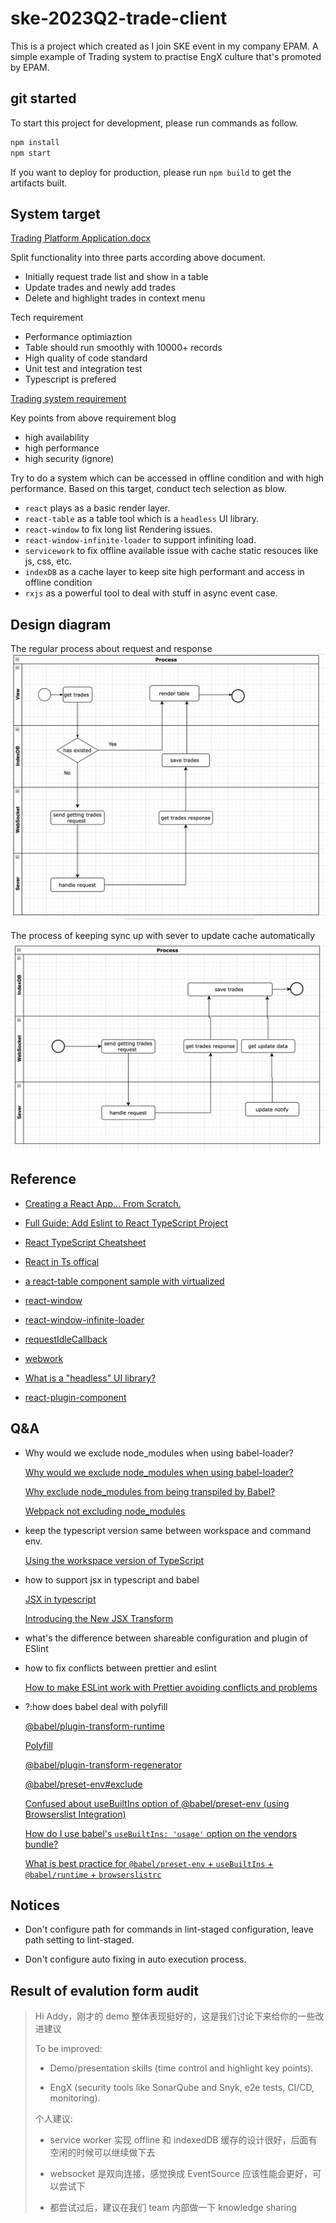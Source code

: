 # ske-2023Q2-trade-client

This is a project which created as I join SKE event in my company EPAM. A simple example of Trading system to practise EngX culture that's promoted by EPAM.

## git started

To start this project for development, please run commands as follow.

```sh
npm install
npm start
```

If you want to deploy for production, please run `npm build` to get the artifacts built.

## System target

[Trading Platform Application.docx](./doc/%5BCoding%20Test%5D%20Trading%20Platform%20Application.docx)

Split functionality into three parts according above document.

- Initially request trade list and show in a table
- Update trades and newly add trades
- Delete and highlight trades in context menu

Tech requirement

- Performance optimiaztion
- Table should run smoothly with 10000+ records
- High quality of code standard
- Unit test and integration test
- Typescript is prefered

[Trading system requirement](https://houbb.github.io/2020/06/19/system-design-how-to-design-trade-system-01-first-sight#%E4%BA%A4%E6%98%93%E7%B3%BB%E7%BB%9F%E9%9C%80%E6%B1%82)

Key points from above requirement blog

- high availability
- high performance
- high security (ignore)

Try to do a system which can be accessed in offline condition and with high performance. Based on this target, conduct tech selection as blow.

- `react` plays as a basic render layer.
- `react-table` as a table tool which is a `headless` UI library.
- `react-window` to fix long list Rendering issues.
- `react-window-infinite-loader` to support infiniting load.
- `servicework` to fix offline available issue with cache static resouces like js, css, etc.
- `indexDB` as a cache layer to keep site high performant and access in offline condition
- `rxjs` as a powerful tool to deal with stuff in async event case.

## Design diagram

The regular process about request and response
![](./doc/request-process.png)

The process of keeping sync up with sever to update cache automatically
![](./doc/sync-up.png)

## Reference

- [Creating a React App… From Scratch.](https://medium.com/@JedaiSaboteur/creating-a-react-app-from-scratch-f3c693b84658)

- [Full Guide: Add Eslint to React TypeScript Project](https://levelup.gitconnected.com/full-guide-add-eslint-to-react-typescript-project-406618192b9)

- [React TypeScript Cheatsheet](https://react-typescript-cheatsheet.netlify.app/docs/basic/getting-started/basic_type_example)

- [React in Ts offical](https://www.typescriptlang.org/docs/handbook/react.html)

- [a react-table component sample with virtualized](https://react-table-v7.tanstack.com/docs/examples/virtualized-rows)

- [react-window](https://github.com/bvaughn/react-window)

- [react-window-infinite-loader](https://github.com/bvaughn/react-window-infinite-loader)

- [requestIdleCallback](https://developer.mozilla.org/en-US/docs/Web/API/Window/requestIdleCallback)

- [webwork](https://developer.mozilla.org/en-US/docs/Web/API/Web_Workers_API/Using_web_workers)

- [What is a "headless" UI library?](https://react-table-v7.tanstack.com/docs/overview#what-is-a-headless-ui-library)

- [react-plugin-component](https://github.com/unnKoel/react-plugin-component)

## Q&A

- Why would we exclude node_modules when using babel-loader?

  [Why would we exclude node_modules when using babel-loader?](https://stackoverflow.com/questions/54156617/why-would-we-exclude-node-modules-when-using-babel-loader)

  [Why exclude node_modules from being transpiled by Babel?](https://stackoverflow.com/questions/66001749/why-exclude-node-modules-from-being-transpiled-by-babel)

  [Webpack not excluding node_modules](https://stackoverflow.com/questions/33001237/webpack-not-excluding-node-modules)

- keep the typescript version same between workspace and command env.

  [Using the workspace version of TypeScript](https://code.visualstudio.com/docs/typescript/typescript-compiling#_using-newer-typescript-versions)

- how to support jsx in typescript and babel

  [JSX in typescript](https://www.typescriptlang.org/docs/handbook/jsx.html)

  [Introducing the New JSX Transform](https://legacy.reactjs.org/blog/2020/09/22/introducing-the-new-jsx-transform.html)

- what's the difference between shareable configuration and plugin of ESlint

- how to fix conflicts between prettier and eslint

  [How to make ESLint work with Prettier avoiding conflicts and problems](https://dev.to/studio_m_song/how-to-make-eslint-work-with-prettier-avoiding-conflicts-and-problems-57pi)

- ?:how does babel deal with polyfill

  [@babel/plugin-transform-runtime](https://babeljs.io/docs/babel-plugin-transform-runtime#technical-details)

  [Polyfill](https://babeljs.io/docs/usage#polyfill)

  [@babel/plugin-transform-regenerator](https://babeljs.io/docs/babel-plugin-transform-regenerator)

  [@babel/preset-env#exclude](https://babeljs.io/docs/babel-preset-env.html#exclude)

  [Confused about useBuiltIns option of @babel/preset-env (using Browserslist Integration)](https://stackoverflow.com/questions/52625979/confused-about-usebuiltins-option-of-babel-preset-env-using-browserslist-integ)

  [How do I use babel's `useBuiltIns: 'usage'` option on the vendors bundle?](https://stackoverflow.com/questions/52407499/how-do-i-use-babels-usebuiltins-usage-option-on-the-vendors-bundle)

  [What is best practice for `@babel/preset-env` + `useBuiltIns` + `@babel/runtime` + `browserslistrc`](https://stackoverflow.com/questions/63231564/what-is-best-practice-for-babel-preset-env-usebuiltins-babel-runtime)

## Notices

- Don't configure path for commands in lint-staged configuration, leave path setting to lint-staged.

- Don't configure auto fixing in auto execution process.

## Result of evalution form audit

> Hi Addy，刚才的 demo 整体表现挺好的，这是我们讨论下来给你的一些改进建议
>
> To be improved:
>
> - Demo/presentation skills (time control and highlight key points).
>
> - EngX (security tools like SonarQube and Snyk, e2e tests, CI/CD, monitoring).
>
> 个人建议:
>
> - service worker 实现 offline 和 indexedDB 缓存的设计很好，后面有空闲的时候可以继续做下去
>
> - websocket 是双向连接，感觉换成 EventSource 应该性能会更好，可以尝试下
>
> - 都尝试过后，建议在我们 team 内部做一下 knowledge sharing
